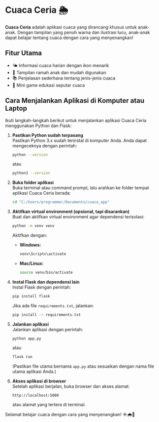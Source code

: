 # Cuaca Ceria 🌦️

**Cuaca Ceria** adalah aplikasi cuaca yang dirancang khusus untuk anak-anak. Dengan tampilan yang penuh warna dan ilustrasi lucu, anak-anak dapat belajar tentang cuaca dengan cara yang menyenangkan!

## Fitur Utama

- 🌤️ Informasi cuaca harian dengan ikon menarik
- 🎨 Tampilan ramah anak dan mudah digunakan
- 📚 Penjelasan sederhana tentang jenis-jenis cuaca
- 🧩 Mini game edukasi seputar cuaca

## Cara Menjalankan Aplikasi di Komputer atau Laptop

Ikuti langkah-langkah berikut untuk menjalankan aplikasi Cuaca Ceria menggunakan Python dan Flask:

1. **Pastikan Python sudah terpasang**  
   Pastikan Python 3.x sudah terinstal di komputer Anda. Anda dapat mengeceknya dengan perintah:

   ```bash
   python --version
   ```

   atau

   ```bash
   python3 --version
   ```

2. **Buka folder aplikasi**  
   Buka terminal atau command prompt, lalu arahkan ke folder tempat aplikasi Cuaca Ceria berada:

   ```bash
   cd "C:/Users/programmer/Documents/cuaca_app"
   ```

3. **Aktifkan virtual environment (opsional, tapi disarankan)**  
   Buat dan aktifkan virtual environment agar dependensi terisolasi:

   ```bash
   python -m venv venv
   ```

   Aktifkan dengan:

   - **Windows:**
     ```bash
     venv\Scripts\activate
     ```
   - **Mac/Linux:**
     ```bash
     source venv/bin/activate
     ```

4. **Instal Flask dan dependensi lain**  
   Instal Flask dengan perintah:

   ```bash
   pip install flask
   ```

   Jika ada file `requirements.txt`, jalankan:

   ```bash
   pip install -r requirements.txt
   ```

5. **Jalankan aplikasi**  
   Jalankan aplikasi dengan perintah:

   ```bash
   python app.py
   ```

   atau

   ```bash
   flask run
   ```

   (Pastikan file utama bernama `app.py` atau sesuaikan dengan nama file utama aplikasi Anda.)

6. **Akses aplikasi di browser**  
   Setelah aplikasi berjalan, buka browser dan akses alamat:
   ```
   http://localhost:5000
   ```
   atau alamat yang tertera di terminal.

Selamat belajar cuaca dengan cara yang menyenangkan! ☀️🌧️🌈

